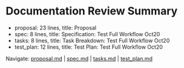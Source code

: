 # Documentation Review Summary

- proposal: 23 lines, title: Proposal
- spec: 8 lines, title: Specification: Test Full Workflow Oct20
- tasks: 8 lines, title: Task Breakdown: Test Full Workflow Oct20
- test_plan: 12 lines, title: Test Plan: Test Full Workflow Oct20

Navigate: [proposal.md](./proposal.md) | [spec.md](./spec.md) | [tasks.md](./tasks.md) | [test_plan.md](./test_plan.md)
